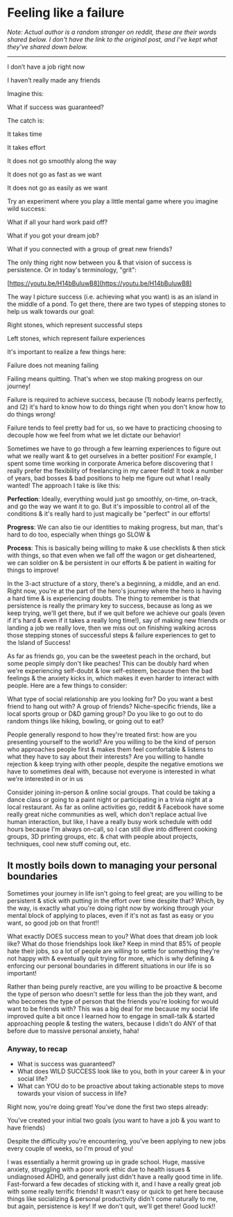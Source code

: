 # Feeling like a failure

*Note: Actual author is a random stranger on reddit, these are their words shared below. I don't have the link to the original post, and I've kept what they've shared down below.*

---

I don’t have a job right now

I haven’t really made any friends

Imagine this:

What if success was guaranteed?

The catch is:

It takes time

It takes effort

It does not go smoothly along the way

It does not go as fast as we want

It does not go as easily as we want

Try an experiment where you play a little mental game where you imagine wild success:

What if all your hard work paid off?

What if you got your dream job?

What if you connected with a group of great new friends?

The only thing right now between you & that vision of success is persistence. Or in today's terminology, "grit":

[https://youtu.be/H14bBuluwB8](https://youtu.be/H14bBuluwB8)

The way I picture success (i.e. achieving what you want) is as an island in the middle of a pond. To get there, there are two types of stepping stones to help us walk towards our goal:

Right stones, which represent successful steps

Left stones, which represent failure experiences

It's important to realize a few things here:

Failure does not meaning failing

Failing means quitting. That's when we stop making progress on our journey!

Failure is required to achieve success, because (1) nobody learns perfectly, and (2) it's hard to know how to do things right when you don't know how to do things wrong!

Failure tends to feel pretty bad for us, so we have to practicing choosing to decouple how we feel from what we let dictate our behavior!

Sometimes we have to go through a few learning experiences to figure out what we really want & to get ourselves in a better position! For example, I spent some time working in corporate America before discovering that I really prefer the flexibility of freelancing in my career field! It took a number of years, bad bosses & bad positions to help me figure out what I really wanted! The approach I take is like this:

**Perfection**: Ideally, everything would just go smoothly, on-time, on-track, and go the way we want it to go. But it's impossible to control all of the conditions & it's really hard to just magically be "perfect" in our efforts!

**Progress**: We can also tie our identities to making progress, but man, that's hard to do too, especially when things go SLOW &

**Process**: This is basically being willing to make & use checklists & then stick with things, so that even when we fall off the wagon or get disheartened, we can soldier on & be persistent in our efforts & be patient in waiting for things to improve!

In the 3-act structure of a story, there's a beginning, a middle, and an end. Right now, you're at the part of the hero's journey where the hero is having a hard time & is experiencing doubts. The thing to remember is that persistence is really the primary key to success, because as long as we keep trying, we'll get there, but if we quit before we achieve our goals (even if it's hard & even if it takes a really long time!), say of making new friends or landing a job we really love, then we miss out on finishing walking across those stepping stones of successful steps & failure experiences to get to the Island of Success!

As far as friends go, you can be the sweetest peach in the orchard, but some people simply don't like peaches! This can be doubly hard when we're experiencing self-doubt & low self-esteem, because then the bad feelings & the anxiety kicks in, which makes it even harder to interact with people. Here are a few things to consider:

What type of social relationship are you looking for? Do you want a best friend to hang out with? A group of friends? Niche-specific friends, like a local sports group or D&D gaming group? Do you like to go out to do random things like hiking, bowling, or going out to eat?

People generally respond to how they're treated first: how are you presenting yourself to the world? Are you willing to be the kind of person who approaches people first & makes them feel comfortable & listens to what they have to say about their interests? Are you willing to handle rejection & keep trying with other people, despite the negative emotions we have to sometimes deal with, because not everyone is interested in what we're interested in or in us

Consider joining in-person & online social groups. That could be taking a dance class or going to a paint night or participating in a trivia night at a local restaurant. As far as online activities go, reddit & Facebook have some really great niche communities as well, which don't replace actual live human interaction, but like, I have a really busy work schedule with odd hours because I'm always on-call, so I can still dive into different cooking groups, 3D printing groups, etc. & chat with people about projects, techniques, cool new stuff coming out, etc.

## It mostly boils down to managing your personal boundaries

Sometimes your journey in life isn't going to feel great; are you willing to be persistent & stick with putting in the effort over time despite that? Which, by the way, is exactly what you're doing right now by working through your mental block of applying to places, even if it's not as fast as easy or you want, so good job on that front!!

What exactly DOES success mean to you? What does that dream job look like? What do those friendships look like? Keep in mind that 85% of people hate their jobs, so a lot of people are willing to settle for something they're not happy with & eventually quit trying for more, which is why defining & enforcing our personal boundaries in different situations in our life is so important!

Rather than being purely reactive, are you willing to be proactive & become the type of person who doesn't settle for less than the job they want, and who becomes the type of person that the friends you're looking for would want to be friends with? This was a big deal for me because my social life improved quite a bit once I learned how to engage in small-talk & started approaching people & testing the waters, because I didn't do ANY of that before due to massive personal anxiety, haha!

### Anyway, to recap

- What is success was guaranteed?
- What does WILD SUCCESS look like to you, both in your career & in your social life?
- What can YOU do to be proactive about taking actionable steps to move towards your vision of success in life?

Right now, you're doing great! You've done the first two steps already:

You've created your initial two goals (you want to have a job & you want to have friends)

Despite the difficulty you're encountering, you've been applying to new jobs every couple of weeks, so I'm proud of you!

I was essentially a hermit growing up in grade school. Huge, massive anxiety, struggling with a poor work ethic due to health issues & undiagnosed ADHD, and generally just didn't have a really good time in life. Fast-forward a few decades of sticking with it, and I have a really great job with some really terrific friends! It wasn't easy or quick to get here because things like socializing & personal productivity didn't come naturally to me, but again, persistence is key! If we don't quit, we'll get there! Good luck!!
